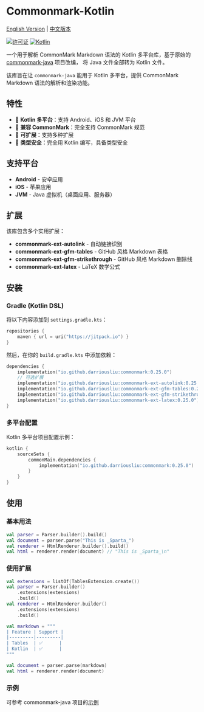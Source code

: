 # Commonmark-Kotlin

[English Version](README-en.md) | [中文版本](README.md)

[![许可证](https://img.shields.io/badge/License-BSD%202--Clause-orange.svg)](https://opensource.org/licenses/BSD-2-Clause)
[![Kotlin](https://img.shields.io/badge/kotlin-multiplatform-blue.svg?logo=kotlin)]([http://kotlinlang.org](https://www.jetbrains.com/kotlin-multiplatform/))

一个用于解析 CommonMark Markdown 语法的 Kotlin
多平台库，基于原始的 [commonmark-java](https://github.com/commonmark/commonmark-java) 项目改编，
将 Java 文件全部转为 Kotlin 文件。

该库旨在让 `commonmark-java` 能用于 Kotlin 多平台，提供 CommonMark Markdown 语法的解析和渲染功能。

## 特性

- 🚀 **Kotlin 多平台**：支持 Android、iOS 和 JVM 平台
- 📝 **兼容 CommonMark**：完全支持 CommonMark 规范
- 🔧 **可扩展**：支持多种扩展
- 🎯 **类型安全**：完全用 Kotlin 编写，具备类型安全

## 支持平台

- **Android** - 安卓应用
- **iOS** - 苹果应用
- **JVM** - Java 虚拟机（桌面应用、服务器）

## 扩展

该库包含多个实用扩展：

- **commonmark-ext-autolink** - 自动链接识别
- **commonmark-ext-gfm-tables** - GitHub 风格 Markdown 表格
- **commonmark-ext-gfm-strikethrough** - GitHub 风格 Markdown 删除线
- **commonmark-ext-latex** - LaTeX 数学公式

## 安装

### Gradle (Kotlin DSL)

将以下内容添加到 `settings.gradle.kts`：

```kotlin
repositories {
    maven { url = uri("https://jitpack.io") }
}
```

然后，在你的 `build.gradle.kts` 中添加依赖：

```kotlin
dependencies {
    implementation("io.github.darriousliu:commonmark:0.25.0")
    // 可选扩展
    implementation("io.github.darriousliu:commonmark-ext-autolink:0.25.0")
    implementation("io.github.darriousliu:commonmark-ext-gfm-tables:0.25.0")
    implementation("io.github.darriousliu:commonmark-ext-gfm-strikethrough:0.25.0")
    implementation("io.github.darriousliu:commonmark-ext-latex:0.25.0")
}
```

### 多平台配置

Kotlin 多平台项目配置示例：

```kotlin 
kotlin {
    sourceSets {
        commonMain.dependencies {
            implementation("io.github.darriousliu:commonmark:0.25.0")
        }
    }
}
```

## 使用

### 基本用法

```kotlin
val parser = Parser.builder().build()
val document = parser.parse("This is _Sparta_")
val renderer = HtmlRenderer.builder().build()
val html = renderer.render(document) // "This is _Sparta_\n"
```

### 使用扩展

```kotlin
val extensions = listOf(TablesExtension.create())
val parser = Parser.builder()
    .extensions(extensions)
    .build()
val renderer = HtmlRenderer.builder()
    .extensions(extensions)
    .build()

val markdown = """
| Feature | Support |
|---------|---------|
| Tables  | ✅      |
| Kotlin  | ✅      |
"""

val document = parser.parse(markdown)
val html = renderer.render(document)
```

### 示例

可参考 commonmark-java 项目的[示例](https://github.com/commonmark/commonmark-java#usage)